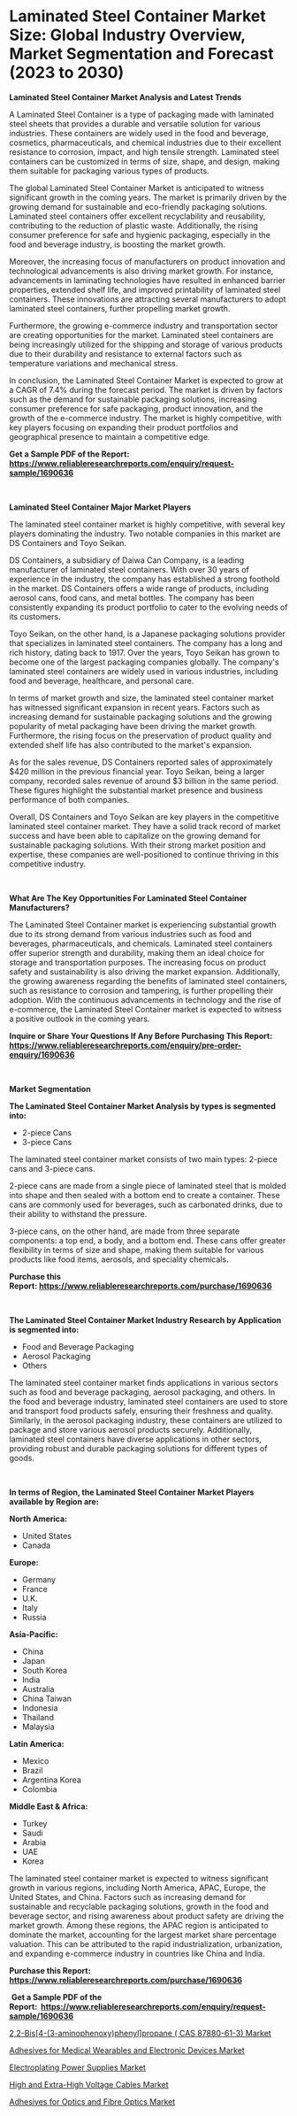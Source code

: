 <p><h1>Laminated Steel Container Market Size: Global Industry Overview, Market Segmentation and Forecast (2023 to 2030)</h1></p><p><strong>Laminated Steel Container Market Analysis and Latest Trends</strong></p>
<p><p>A Laminated Steel Container is a type of packaging made with laminated steel sheets that provides a durable and versatile solution for various industries. These containers are widely used in the food and beverage, cosmetics, pharmaceuticals, and chemical industries due to their excellent resistance to corrosion, impact, and high tensile strength. Laminated steel containers can be customized in terms of size, shape, and design, making them suitable for packaging various types of products.</p><p>The global Laminated Steel Container Market is anticipated to witness significant growth in the coming years. The market is primarily driven by the growing demand for sustainable and eco-friendly packaging solutions. Laminated steel containers offer excellent recyclability and reusability, contributing to the reduction of plastic waste. Additionally, the rising consumer preference for safe and hygienic packaging, especially in the food and beverage industry, is boosting the market growth.</p><p>Moreover, the increasing focus of manufacturers on product innovation and technological advancements is also driving market growth. For instance, advancements in laminating technologies have resulted in enhanced barrier properties, extended shelf life, and improved printability of laminated steel containers. These innovations are attracting several manufacturers to adopt laminated steel containers, further propelling market growth.</p><p>Furthermore, the growing e-commerce industry and transportation sector are creating opportunities for the market. Laminated steel containers are being increasingly utilized for the shipping and storage of various products due to their durability and resistance to external factors such as temperature variations and mechanical stress.</p><p>In conclusion, the Laminated Steel Container Market is expected to grow at a CAGR of 7.4% during the forecast period. The market is driven by factors such as the demand for sustainable packaging solutions, increasing consumer preference for safe packaging, product innovation, and the growth of the e-commerce industry. The market is highly competitive, with key players focusing on expanding their product portfolios and geographical presence to maintain a competitive edge.</p></p>
<p><strong>Get a Sample PDF of the Report:&nbsp; <a href="https://www.reliableresearchreports.com/enquiry/request-sample/1690636">https://www.reliableresearchreports.com/enquiry/request-sample/1690636</a></strong></p>
<p>&nbsp;</p>
<p><strong>Laminated Steel Container Major Market Players</strong></p>
<p><p>The laminated steel container market is highly competitive, with several key players dominating the industry. Two notable companies in this market are DS Containers and Toyo Seikan.</p><p>DS Containers, a subsidiary of Daiwa Can Company, is a leading manufacturer of laminated steel containers. With over 30 years of experience in the industry, the company has established a strong foothold in the market. DS Containers offers a wide range of products, including aerosol cans, food cans, and metal bottles. The company has been consistently expanding its product portfolio to cater to the evolving needs of its customers.</p><p>Toyo Seikan, on the other hand, is a Japanese packaging solutions provider that specializes in laminated steel containers. The company has a long and rich history, dating back to 1917. Over the years, Toyo Seikan has grown to become one of the largest packaging companies globally. The company's laminated steel containers are widely used in various industries, including food and beverage, healthcare, and personal care.</p><p>In terms of market growth and size, the laminated steel container market has witnessed significant expansion in recent years. Factors such as increasing demand for sustainable packaging solutions and the growing popularity of metal packaging have been driving the market growth. Furthermore, the rising focus on the preservation of product quality and extended shelf life has also contributed to the market's expansion.</p><p>As for the sales revenue, DS Containers reported sales of approximately $420 million in the previous financial year. Toyo Seikan, being a larger company, recorded sales revenue of around $3 billion in the same period. These figures highlight the substantial market presence and business performance of both companies.</p><p>Overall, DS Containers and Toyo Seikan are key players in the competitive laminated steel container market. They have a solid track record of market success and have been able to capitalize on the growing demand for sustainable packaging solutions. With their strong market position and expertise, these companies are well-positioned to continue thriving in this competitive industry.</p></p>
<p>&nbsp;</p>
<p><strong>What Are The Key Opportunities For Laminated Steel Container Manufacturers?</strong></p>
<p><p>The Laminated Steel Container market is experiencing substantial growth due to its strong demand from various industries such as food and beverages, pharmaceuticals, and chemicals. Laminated steel containers offer superior strength and durability, making them an ideal choice for storage and transportation purposes. The increasing focus on product safety and sustainability is also driving the market expansion. Additionally, the growing awareness regarding the benefits of laminated steel containers, such as resistance to corrosion and tampering, is further propelling their adoption. With the continuous advancements in technology and the rise of e-commerce, the Laminated Steel Container market is expected to witness a positive outlook in the coming years.</p></p>
<p><strong>Inquire or Share Your Questions If Any Before Purchasing This Report: <a href="https://www.reliableresearchreports.com/enquiry/pre-order-enquiry/1690636">https://www.reliableresearchreports.com/enquiry/pre-order-enquiry/1690636</a></strong></p>
<p>&nbsp;</p>
<p><strong>Market Segmentation</strong></p>
<p><strong>The Laminated Steel Container Market Analysis by types is segmented into:</strong></p>
<p><ul><li>2-piece Cans</li><li>3-piece Cans</li></ul></p>
<p><p>The laminated steel container market consists of two main types: 2-piece cans and 3-piece cans. </p><p>2-piece cans are made from a single piece of laminated steel that is molded into shape and then sealed with a bottom end to create a container. These cans are commonly used for beverages, such as carbonated drinks, due to their ability to withstand the pressure.</p><p>3-piece cans, on the other hand, are made from three separate components: a top end, a body, and a bottom end. These cans offer greater flexibility in terms of size and shape, making them suitable for various products like food items, aerosols, and speciality chemicals.</p></p>
<p><strong>Purchase this Report:&nbsp;<a href="https://www.reliableresearchreports.com/purchase/1690636">https://www.reliableresearchreports.com/purchase/1690636</a></strong></p>
<p>&nbsp;</p>
<p><strong>The Laminated Steel Container Market Industry Research by Application is segmented into:</strong></p>
<p><ul><li>Food and Beverage Packaging</li><li>Aerosol Packaging</li><li>Others</li></ul></p>
<p><p>The laminated steel container market finds applications in various sectors such as food and beverage packaging, aerosol packaging, and others. In the food and beverage industry, laminated steel containers are used to store and transport food products safely, ensuring their freshness and quality. Similarly, in the aerosol packaging industry, these containers are utilized to package and store various aerosol products securely. Additionally, laminated steel containers have diverse applications in other sectors, providing robust and durable packaging solutions for different types of goods.</p></p>
<p>&nbsp;</p>
<p><strong>In terms of Region, the Laminated Steel Container Market Players available by Region are:</strong></p>
<p>
    <p> <strong> North America: </strong>
        <ul>
            <li>United States</li>
            <li>Canada</li>
        </ul>
        </p> 
    <p> <strong> Europe: </strong>
        <ul>
            <li>Germany</li>
            <li>France</li>
            <li>U.K.</li>
            <li>Italy</li>
            <li>Russia</li>
        </ul>
        </p> 
    <p> <strong> Asia-Pacific: </strong>
        <ul>
            <li>China</li>
            <li>Japan</li>
            <li>South Korea</li>
            <li>India</li>
            <li>Australia</li>
            <li>China Taiwan</li>
            <li>Indonesia</li>
            <li>Thailand</li>
            <li>Malaysia</li>
        </ul>
        </p> 
    <p> <strong> Latin America: </strong>
        <ul>
            <li>Mexico</li>
            <li>Brazil</li>
            <li>Argentina Korea</li>
            <li>Colombia</li>
        </ul>
        </p> 
    <p> <strong> Middle East & Africa: </strong>
        <ul>
            <li>Turkey</li>
            <li>Saudi</li>
            <li>Arabia</li>
            <li>UAE</li>
            <li>Korea</li>
        </ul>
    </p>
    </p>
<p><p>The laminated steel container market is expected to witness significant growth in various regions, including North America, APAC, Europe, the United States, and China. Factors such as increasing demand for sustainable and recyclable packaging solutions, growth in the food and beverage sector, and rising awareness about product safety are driving the market growth. Among these regions, the APAC region is anticipated to dominate the market, accounting for the largest market share percentage valuation. This can be attributed to the rapid industrialization, urbanization, and expanding e-commerce industry in countries like China and India.</p></p>
<p><strong>Purchase this Report: <a href="https://www.reliableresearchreports.com/purchase/1690636">https://www.reliableresearchreports.com/purchase/1690636</a></strong></p>
<p>&nbsp;<strong>Get a Sample PDF of the Report:&nbsp;&nbsp;<a href="https://www.reliableresearchreports.com/enquiry/request-sample/1690636">https://www.reliableresearchreports.com/enquiry/request-sample/1690636</a></strong></p>
<p><strong></strong></p>
<p><p><a href="https://github.com/provorikovar/Market-Research-Report-List-1/blob/main/22-bis4-3-aminophenoxyphenylpropane-cas-87880-61-3-market.md">2,2-Bis[4-(3-aminophenoxy)phenyl]propane ( CAS 87880-61-3) Market</a></p><p><a href="https://www.linkedin.com/pulse/adhesives-medical-wearables-electronic-devices-market-alcff/">Adhesives for Medical Wearables and Electronic Devices Market</a></p><p><a href="https://medium.com/@cullenblick/electroplating-power-supplies-market-research-report-its-history-and-forecast-2023-to-2030-670f84948083">Electroplating Power Supplies Market</a></p><p><a href="https://medium.com/@graycehuels/high-and-extra-high-voltage-cables-market-the-key-to-successful-business-strategy-forecast-till-a7a25e4f1863">High and Extra-High Voltage Cables Market</a></p><p><a href="https://www.linkedin.com/pulse/adhesives-optics-fibre-market-size-share-amp-trends-analysis-vebue/">Adhesives for Optics and Fibre Optics Market</a></p></p>